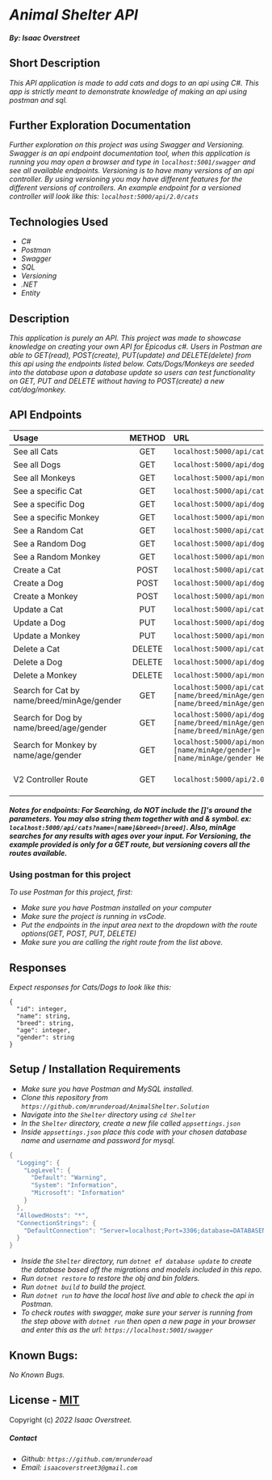# _Animal Shelter API_
#### _By: **Isaac Overstreet**_

## Short Description 
_This API application is made to add cats and dogs to an api using C#. This app is strictly meant to demonstrate knowledge of making an api using postman and sql._

## Further Exploration Documentation
_Further exploration on this project was using Swagger and Versioning. Swagger is an api endpoint documentation tool, when this application is running you may open a browser and type in `localhost:5001/swagger` and see all available endpoints. Versioning is to have many versions of an api controller. By using versioning you may have different features for the different versions of controllers. An example endpoint for a versioned controller will look like this: `localhost:5000/api/2.0/cats`_

## Technologies Used

* _C#_
* _Postman_
* _Swagger_
* _SQL_
* _Versioning_
* _.NET_
* _Entity_

## Description
_This application is purely an API. This project was made to showcase knowledge on creating your own API for Epicodus c#. Users in Postman are able to GET(read), POST(create), PUT(update) and DELETE(delete) from this api using the endpoints listed below. Cats/Dogs/Monkeys are seeded into the database upon a database update so users can test functionality on GET, PUT and DELETE without having to POST(create) a new cat/dog/monkey._

## API Endpoints 

| Usage | METHOD | URL | Params |
| :---  | :---:  | :--- | ---: |
| See all Cats | GET | `localhost:5000/api/cats` | _NA_ |
| See all Dogs | GET | `localhost:5000/api/dogs` | _NA_ |
| See all Monkeys | GET | `localhost:5000/api/monkeys` | _NA_ |
| See a specific Cat | GET | `localhost:5000/api/cats/id` | _ID_ |
| See a specific Dog | GET | `localhost:5000/api/dogs/id` | _ID_ |
| See a specific Monkey | GET | `localhost:5000/api/monkeys/id` | _ID_ |
| See a Random Cat | GET | `localhost:5000/api/cats/random` | _NA_ |
| See a Random Dog | GET | `localhost:5000/api/dogs/random` | _NA_ |
| See a Random Monkey | GET | `localhost:5000/api/monkeys/random` | _NA_ |
| Create a Cat | POST | `localhost:5000/api/cats` | _name, breed, age, gender_ |
| Create a Dog | POST | `localhost:5000/api/dogs` | _name, breed, age, gender_ |
| Create a Monkey| POST | `localhost:5000/api/monkeys` | _name, age, gender_ |
| Update a Cat | PUT | `localhost:5000/api/cats/id` | _name, breed, age, gender, ID_ |
| Update a Dog | PUT | `localhost:5000/api/dogs/id` | _name, breed, age, gender, ID_ |
| Update a Monkey | PUT | `localhost:5000/api/monkeys/id` | _name, age, gender, ID_ |
| Delete a Cat | DELETE | `localhost:5000/api/cats/id` | _ID_ |
| Delete a Dog | DELETE | `localhost:5000/api/dogs/id` | _ID_ |
| Delete a Monkey | DELETE | `localhost:5000/api/monkeys/id` | _ID_ |
| Search for Cat by name/breed/minAge/gender | GET | `localhost:5000/api/cats?[name/breed/minAge/gender]=[name/breed/minAge/gender Here]` | _name, breed, minAge, gender_ |
| Search for Dog by name/breed/age/gender | GET | `localhost:5000/api/dogs?[name/breed/minAge/gender]=[name/breed/minAge/gender Here]` | _name, breed, minAge, gender_ |
| Search for Monkey by name/age/gender | GET | `localhost:5000/api/monkeys?[name/minAge/gender]=[name/minAge/gender Here]` | _name, minAge, gender_ |
| V2 Controller Route | GET | `localhost:5000/api/2.0/dogs` | Add `2.0` to the endpoint like: `api/2.0/[cats/dogs/monkeys]` to use version 2. |
##### Notes for endpoints: For Searching, do NOT include the []'s around the parameters. You may also string them together with and & symbol. ex: `localhost:5000/api/cats?name=[name]&breed=[breed]`. Also, minAge searches for any results with ages over your input. For Versioning, the example provided is only for a GET route, but versioning covers all the routes available.

### Using postman for this project
_To use Postman for this project, first:_
* _Make sure you have Postman installed on your computer_
* _Make sure the project is running in vsCode._
* _Put the endpoints in the input area next to the dropdown with the route options(GET, POST, PUT, DELETE)_
* _Make sure you are calling the right route from the list above._

## Responses 
_Expect responses for Cats/Dogs to look like this:_
```
{
  "id": integer,
  "name": string,
  "breed": string,
  "age": integer,
  "gender": string
}
```
## Setup / Installation Requirements
* _Make sure you have Postman and MySQL installed._
* _Clone this repository from `https://github.com/mrunderoad/AnimalShelter.Solution`_
* _Navigate into the `Shelter` directory using `cd Shelter`_
* _In the `Shelter` directory, create a new file called `appsettings.json`_
* _Inside `appsettings.json` place this code with your chosen database name and username and password for mysql._
``` C#
{
  "Logging": {
    "LogLevel": {
      "Default": "Warning",
      "System": "Information",
      "Microsoft": "Information"
    }
  },
  "AllowedHosts": "*",
  "ConnectionStrings": {
    "DefaultConnection": "Server=localhost;Port=3306;database=DATABASENAME;uid=USERNAME;pwd=PASSWORD;"
  }
}
```
* _Inside the `Shelter` directory, run `dotnet ef database update` to create the database based off the migrations and models included in this repo._
* _Run `dotnet restore` to restore the obj and bin folders._
* _Run `dotnet build` to build the project._
* _Run `dotnet run` to have the local host live and able to check the api in Postman._
* _To check routes with swagger, make sure your server is running from the step above with `dotnet run` then open a new page in your browser and enter this as the url: `https://localhost:5001/swagger`_


## Known Bugs: 
 
 _No Known Bugs._

 ## License - [MIT](https://opensource.org/licenses/MIT)

 Copyright (c) _2022 Isaac Overstreet._ 
 
 ##### Contact
 * _Github: `https://github.com/mrunderoad`_
 * _Email: `isaacoverstreet3@gmail.com`_